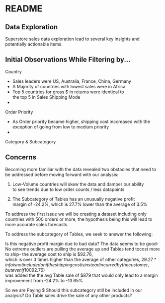 # README

## Data Exploration
Superstore sales data exploration lead to several key insights and  
potentially actionable items.

## Initial Observations While Filtering by...
Country
  - Sales leaders were US, Australia, France, China, Germany
  - A Majority of countries with lowest sales were in Africa
  - Top 5 countries for gross $ in returns  were identical to  
    the top 5 in Sales
Shipping Mode
  - 
Order Priority
  - As Order priority became higher, shipping cost inccreased with
    the exception of going from low to medium priority
  - 
Category & Subcategory

## Concerns
Becoming more familiar with the data revealed two obstacles that
need to be addressed before moving forward with our analysis:

  1. Low-Volume countries will skew the data and damper our ability  
     to see trends due to low order counts / less datapoints
     
  2. The Subcategory of Tables has an unusually negative profit  
     margin of -24.2%, which is 27.7% lower than the average of 3.5%

To address the first issue we will be creating a dataset including only
countries with 500 orders or more, the hypothesis being this will lead
to more accurate sales forecasts.

To address the subcategory of Tables, we seek to answer the following:
  
  Is this negative profit margin due to bad data?
    The data seems to be good- No extreme outliers are pulling the average up 
    and Tables tend tocost more to ship- the average cost to ship is $92.76,  
    which is over 3 times higher than the average of other categories, $29.27
    *info is not included on if the shipping cost is instead incurred by  
    the customer, but even if 100% of the average shipping cost ($92.76)  
    was added the the avg Table sale of $879 that would only lead to a margin  
    improvement from -24.2% to -13.65%

So we are Paying $
  Should this subcategory still be included in our analysis?
  Do Table sales drive the sale of any other products?
